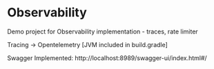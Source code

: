 # Observability
Demo project for Observability implementation - traces, rate limiter

Tracing -> Opentelemetry [JVM included in build.gradle]

Swagger Implemented: http://localhost:8989/swagger-ui/index.html#/